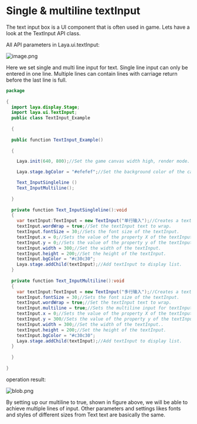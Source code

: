 # Single  & multiline textInput 

The text input box is a UI component that is often used in game.  Lets have a look at the TextInput API class.

All API parameters in Laya.ui.textInput:

![image.png](http://ldc.layabox.com/uploadfile/image/20170222/1487736122132869.png)

Here we set single and multi line input for text. Single line input can only be entered in one line. Multiple lines can contain lines with carriage return before the last line is full.

```java
package
 
{
  import laya.display.Stage;
  import laya.ui.TextInput;
  public class TextInput_Example
 
  {
 
  public function TextInput_Example()
 
  {

    Laya.init(640, 800);//Set the game canvas width high, render mode.

    Laya.stage.bgColor = "#efefef";//Set the background color of the canvas.

    Text_InputSingleline ()
    Text_InputMultiline();
 
  }
   
  private function Text_InputSingleline():void 
  {
    var textInput:TextInput = new TextInput("单行输入");//Creates a textInput instance object of the TextInput class.
    textInput.wordWrap = true;//Set the textInput text to wrap.
    textInput.fontSize = 30;//Sets the font size of the textInput.
    textInput.x = 0;//Sets the value of the property X of the textInput object to control the display position of the textInput object.
    textInput.y = 0;//Sets the value of the property y of the textInput object to control the display position of the textInput object.
    textInput.width = 300;//Set the width of the textInput.
    textInput.height = 200;//Set the height of the textInput.
    textInput.bgColor = "#c30c30";
    Laya.stage.addChild(textInput);//Add textInput to display list.
  }
 
  private function Text_InputMultiline():void
  {
    var textInput:TextInput = new TextInput("多行输入");//Creates a textInput instance object of the TextInput class.
    textInput.fontSize = 30;//Sets the font size of the textInput.
    textInput.wordWrap = true;//Set the textInput text to wrap.
    textInput.multiline = true;//Sets the multiline input for textInput
    textInput.x = 0;//Sets the value of the property X of the textInput object to control the display position of the textInput object.
    textInput.y = 300//Sets the value of the property y of the textInput object to control the display position of the textInput object.
    textInput.width = 300;//Set the width of the textInput..
    textInput.height = 200;//Set the height of the textInput.
    textInput.bgColor = "#c30c30";
    Laya.stage.addChild(textInput);//Add textInput to display list.
  }
 
  }
 
}
```

operation result:

![blob.png](http://ldc.layabox.com/uploadfile/image/20170308/1488957547692222.png)

By setting up our multiline to true, shown in  figure above, we will be able to achieve multiple lines of input. Other parameters and settings likes  fonts and styles of different sizes from Text text are basically the same.
